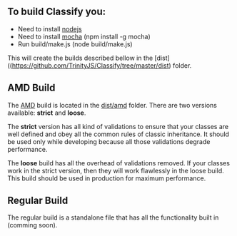 ## To build Classify you: ##

* Need to install [nodejs](http://nodejs.org)
* Need to install [mocha](http://visionmedia.github.com/mocha/) (npm install -g mocha)
* Run build/make.js (node build/make.js)

This will create the builds described bellow in the [dist]((https://github.com/TrinityJS/Classify/tree/master/dist) folder.

## AMD Build ##

The [AMD](https://github.com/amdjs/amdjs-api/wiki/AMD) build is located in the [dist/amd](https://github.com/TrinityJS/Classify/tree/master/dist/amd) folder.
There are two versions available: __strict__ and __loose__.

The __strict__ version has all kind of validations to ensure that your classes are well defined and obey all the common rules of classic inheritance.
It should be used only while developing because all those validations degrade performance.

The __loose__ build has all the overhead of validations removed. If your classes work in the strict version, then they will work flawlessly in the loose build. This build should be used in production for maximum performance.

## Regular Build ##

The regular build is a standalone file that has all the functionality built in (comming soon).